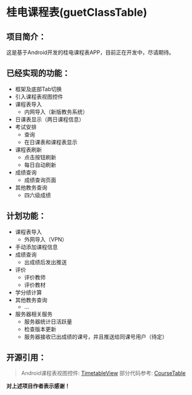 # 桂电课程表(guetClassTable)
## 项目简介：

这是基于Android开发的桂电课程表APP，目前正在开发中，尽请期待。

## 已经实现的功能：
- 框架及底部Tab切换
- 引入课程表视图控件
- 课程表导入
	* 内网导入（新版教务系统）
- 日课表显示（两日课程信息）
- 考试安排
	* 查询
	* 在日课表和课程表显示
- 课程表刷新
	* 点击按钮刷新
	* 每日自动刷新	
- 成绩查询
	* 成绩查询页面
- 其他教务查询
	* 四六级成绩
			
## 计划功能：
- 课程表导入
  * 外网导入（VPN）
- 手动添加课程信息
- 成绩查询
	* 出成绩后发出推送
- 评价
    * 评价教师
    * 评价教材
- 学分绩计算
- 其他教务查询
	* ...
- 服务器相关服务
	* 服务器统计日活跃量
	* 检查版本更新
	* 服务器接收已出成绩的课号，并且推送给同课号用户（待定）

## 开源引用：
> Android课程表视图控件: [TimetableView](https://github.com/zfman/TimetableView)
> 部分代码参考: [CourseTable](https://github.com/Telephone2019/CourseTable)

**对上述项目作者表示感谢！**

